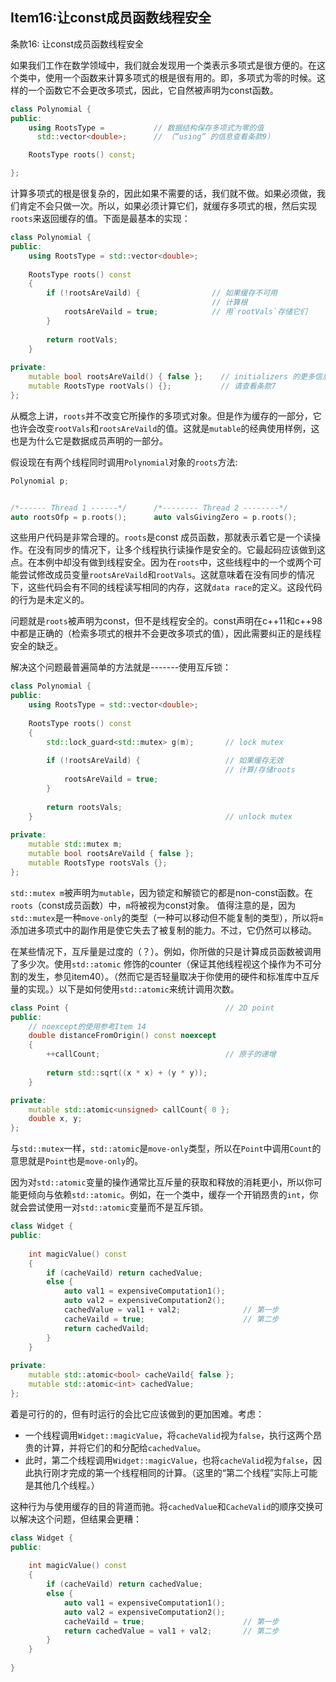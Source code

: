 ## Item16:让const成员函数线程安全
条款16: 让const成员函数线程安全

如果我们工作在数学领域中，我们就会发现用一个类表示多项式是很方便的。在这个类中，使用一个函数来计算多项式的根是很有用的。即，多项式为零的时候。这样的一个函数它不会更改多项式，因此，它自然被声明为const函数。

```c++
class Polynomial {
public:
    using RootsType =           // 数据结构保存多项式为零的值
      std::vector<double>;      // （“using” 的信息查看条款9）

    RootsType roots() const;

};
```

计算多项式的根是很复杂的，因此如果不需要的话，我们就不做。如果必须做，我们肯定不会只做一次。所以，如果必须计算它们，就缓存多项式的根，然后实现`roots`来返回缓存的值。下面是最基本的实现：

```c++
class Polynomial {
public:
    using RootsType = std::vector<double>;
    
    RootsType roots() const
    {
        if (!rootsAreVaild) {                // 如果缓存不可用
                                             // 计算根
            rootsAreVaild = true;            // 用`rootVals`存储它们
        }
        
        return rootVals;
    }
    
private:
    mutable bool rootsAreVaild() { false };    // initializers 的更多信息
    mutable RootsType rootVals() {};           // 请查看条款7
};
```

从概念上讲，`roots`并不改变它所操作的多项式对象。但是作为缓存的一部分，它也许会改变`rootVals`和`rootsAreVaild`的值。这就是`mutable`的经典使用样例，这也是为什么它是数据成员声明的一部分。

假设现在有两个线程同时调用`Polynomial`对象的`roots`方法:

```c++
Polynomial p;


/*------ Thread 1 ------*/      /*-------- Thread 2 --------*/
auto rootsOfp = p.roots();      auto valsGivingZero = p.roots();
```

这些用户代码是非常合理的。`roots`是const 成员函数，那就表示着它是一个读操作。在没有同步的情况下，让多个线程执行读操作是安全的。它最起码应该做到这点。在本例中却没有做到线程安全。因为在`roots`中，这些线程中的一个或两个可能尝试修改成员变量`rootsAreVaild`和`rootVals`。这就意味着在没有同步的情况下，这些代码会有不同的线程读写相同的内存，这就`data race`的定义。这段代码的行为是未定义的。

问题就是`roots`被声明为const，但不是线程安全的。const声明在c++11和c++98 中都是正确的（检索多项式的根并不会更改多项式的值），因此需要纠正的是线程安全的缺乏。

解决这个问题最普遍简单的方法就是-------使用互斥锁：
```c++
class Polynomial {
public:
    using RootsType = std::vector<double>;
    
    RootsType roots() const
    {
        std::lock_guard<std::mutex> g(m);		// lock mutex
        
        if (!rootsAreVaild) {					// 如果缓存无效
                                                // 计算/存储roots
            rootsAreVaild = true;
        }
        
        return rootsVals;
    }											// unlock mutex
    
private:
    mutable std::mutex m;
    mutable bool rootsAreVaild { false };
    mutable RootsType rootsVals {};
};
```

`std::mutex m`被声明为`mutable`，因为锁定和解锁它的都是non-const函数。在`roots`（const成员函数）中，`m`将被视为const对象。
值得注意的是，因为`std::mutex`是一种`move-only`的类型（一种可以移动但不能复制的类型），所以将`m`添加进多项式中的副作用是使它失去了被复制的能力。不过，它仍然可以移动。

在某些情况下，互斥量是过度的（？）。例如，你所做的只是计算成员函数被调用了多少次。使用`std::atomic` 修饰的counter（保证其他线程视这个操作为不可分割的发生，参见item40）。（然而它是否轻量取决于你使用的硬件和标准库中互斥量的实现。）以下是如何使用`std::atomic`来统计调用次数。

```c++
class Point {									// 2D point
public:
    // noexcept的使用参考Item 14
    double distanceFromOrigin() const noexcept
    {
        ++callCount;                            // 原子的递增
        
        return std::sqrt((x * x) + (y * y));
    }

private:
    mutable std::atomic<unsigned> callCount{ 0 };
    double x, y;
};
```

与`std::mutex`一样，`std::atomic`是`move-only`类型，所以在`Point`中调用`Count`的意思就是`Point`也是`move-only`的。

因为对`std::atomic`变量的操作通常比互斥量的获取和释放的消耗更小，所以你可能更倾向与依赖`std::atomic`。例如，在一个类中，缓存一个开销昂贵的`int`，你就会尝试使用一对`std::atomic`变量而不是互斥锁。

```c++
class Widget {
public:
    
    int magicValue() const
    {
        if (cacheVaild) return cachedValue;
        else {
            auto val1 = expensiveComputation1();
            auto val2 = expensiveComputation2();
            cachedValue = val1 + val2;				// 第一步
            cacheVaild = true;						// 第二步
            return cachedVaild;
        }
    }
    
private:
    mutable std::atomic<bool> cacheVaild{ false };
    mutable std::atomic<int> cachedValue;
};
```

着是可行的的，但有时运行的会比它应该做到的更加困难。考虑：

+ 一个线程调用`Widget::magicValue`，将`cacheValid`视为`false`，执行这两个昂贵的计算，并将它们的和分配给`cachedValue`。
+ 此时，第二个线程调用`Widget::magicValue`，也将`cacheValid`视为`false`，因此执行刚才完成的第一个线程相同的计算。（这里的“第二个线程”实际上可能是其他几个线程。）

这种行为与使用缓存的目的背道而驰。将`cachedValue`和`CacheValid`的顺序交换可以解决这个问题，但结果会更糟：

```c++
class Widget {
public:
    
    int magicValue() const
    {
        if (cacheVaild) return cachedValue;
        else {
            auto val1 = expensiveComputation1();
            auto val2 = expensiveComputation2();
            cacheVaild = true;						// 第一步
            return cachedValue = val1 + val2;		// 第二步
        }
    }
    
}
```

